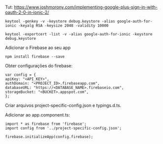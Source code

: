 Tut: https://www.joshmorony.com/implementing-google-plus-sign-in-with-oauth-2-0-in-ionic-2/

    keytool -genkey -v -keystore debug.keystore -alias google-auth-for-ionic -keyalg RSA -keysize 2048 -validity 10000
    
    keytool -exportcert -list -v -alias google-auth-for-ionic -keystore debug.keystore

Adicionar o Firebase ao seu app

    npm install firebase --save

Obter configurações do firebase:

    var config = {
    apiKey: "<API_KEY>",
    authDomain: "<PROJECT_ID>.firebaseapp.com",
    databaseURL: "https://<DATABASE_NAME>.firebaseio.com",
    storageBucket: "<BUCKET>.appspot.com",
    };

Criar arquivos project-specific-config.json e typings.d.ts.
<!-- 
Instalar Angular Fire:

    npm install angularfire2 --save 
-->

Adicionar ao app.component.ts:

    import * as firebase from 'firebase';
    import config from '../project-specific-config.json';

    firebase.initializeApp(config.firebase);

